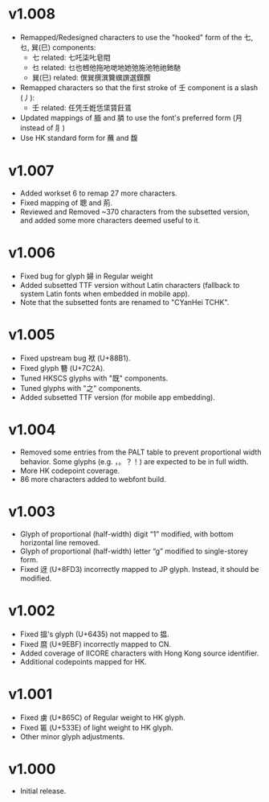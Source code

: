 v1.008
==========
- Remapped/Redesigned characters to use the "hooked" form of the 七, 乜, 巽(巳) components:
  * 七 related: 七吒柒𠮟皂𨳍
  * 乜 related: 乜也乸他拖吔哋地她弛施池牠祂釶馳
  * 巽(巳) related: 僎巽撰潠簨蟤譔選鐉饌
- Remapped characters so that the first stroke of 壬 component is a slash (丿):
  * 壬 related: 任凭壬姙恁栠賃飪鵀
- Updated mappings of 腼 and 膦 to use the font's preferred form (月 instead of ⺼)
- Use HK standard form for 蘸 and 馥

v1.007
==========
- Added workset 6 to remap 27 more characters.
- Fixed mapping of 聰 and 荊.
- Reviewed and Removed ~370 characters from the subsetted version, and added some more characters deemed useful to it.

v1.006
==========
- Fixed bug for glyph 婦 in Regular weight
- Added subsetted TTF version without Latin characters (fallback to system Latin fonts when embedded in mobile app).
- Note that the subsetted fonts are renamed to "CYanHei TCHK".

v1.005
==========
- Fixed upstream bug 袱 (U+88B1).
- Fixed glyph 簪 (U+7C2A).
- Tuned HKSCS glyphs with "既" components.
- Tuned glyphs with "之" components.
- Added subsetted TTF version (for mobile app embedding).

v1.004
==========
- Removed some entries from the PALT table to prevent proportional width behavior. Some glyphs (e.g. ，。？！) are expected to be in full width.  
- More HK codepoint coverage.
- 86 more characters added to webfont build.

v1.003
======
- Glyph of proportional (half-width) digit “1” modified, with bottom horizontal line removed.
- Glyph of proportional (half-width) letter “g” modified to single-storey form. 
- Fixed 迓 (U+8FD3) incorrectly mapped to JP glyph. Instead, it should be modified.

v1.002
======
- Fixed 搵's glyph (U+6435) not mapped to 揾.
- Fixed 麿 (U+9EBF) incorrectly mapped to CN.
- Added coverage of IICORE characters with Hong Kong source identifier.  
- Additional codepoints mapped for HK.  

v1.001
======
- Fixed 虜 (U+865C) of Regular weight to HK glyph.
- Fixed 匾 (U+533E) of light weight to HK glyph.
- Other minor glyph adjustments.

v1.000
======
- Initial release.